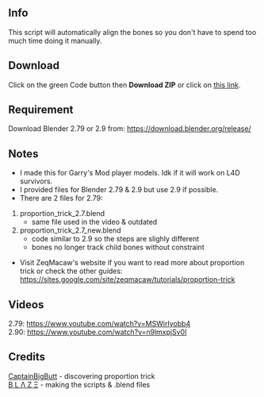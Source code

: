 ## Info
This script will automatically align the bones so you don't have to spend too much time doing it manually.

## Download
Click on the green Code button then <b>Download ZIP</b> or click on [this link](https://github.com/sksh70/proportion_trick_script/archive/main.zip).

## Requirement
Download Blender 2.79 or 2.9 from: https://download.blender.org/release/</br>

## Notes
- I made this for Garry's Mod player models. Idk if it will work on L4D survivors.  
- I provided files for Blender 2.79 & 2.9 but use 2.9 if possible.  
- There are 2 files for 2.79:
1. proportion_trick_2.7.blend
   - same file used in the video & outdated
2. proportion_trick_2.7_new.blend
   - code similar to 2.9 so the steps are slighly different
   - bones no longer track child bones without constraint

- Visit ZeqMacaw's website if you want to read more about proportion trick or check the other guides: https://sites.google.com/site/zeqmacaw/tutorials/proportion-trick
  
## Videos
2.79: https://www.youtube.com/watch?v=MSWirIyobb4  
2.90: https://www.youtube.com/watch?v=n9lmxpjSv0I

## Credits
[CaptainBigButt](https://steamcommunity.com/profiles/76561197977063670) - discovering proportion trick  
[Β L Λ Ζ Ξ](https://steamcommunity.com/profiles/76561198070780808) - making the scripts & .blend files
